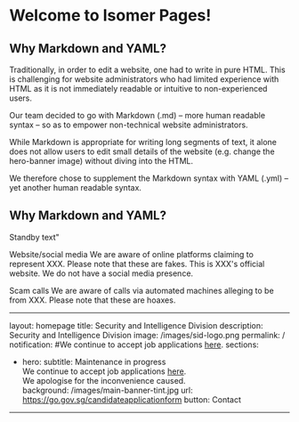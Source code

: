 # Welcome to Isomer Pages!

## Why Markdown and YAML?

Traditionally, in order to edit a website, one had to write in pure HTML. This is challenging for website administrators who had limited experience with HTML as it is not immediately readable or intuitive to non-experienced users. 

Our team decided to go with Markdown (.md) – more human readable syntax – so as to empower non-technical website administrators.

While Markdown is appropriate for writing long segments of text, it alone does not allow users to edit small details of the website (e.g. change the hero-banner image) without diving into the HTML.

We therefore chose to supplement the Markdown syntax with YAML (.yml) – yet another human readable syntax. 

## Why Markdown and YAML?
Standby text"

Website/social media
We are aware of online platforms claiming to represent XXX. Please note that these are fakes. This is XXX's official website. We do not have a social media presence.

Scam calls
We are aware of calls via automated machines alleging to be from XXX. Please note that these are hoaxes.





---
layout: homepage
title: Security and Intelligence Division
description: Security and Intelligence Division
image: /images/sid-logo.png
permalink: /
notification: #We continue to accept job applications <a href="https://go.gov.sg/candidateapplicationform" target="_blank">here</a>.
sections:
- hero:
      subtitle: Maintenance in progress <br>We continue to accept job applications <a href="https://go.gov.sg/candidateapplicationform" target="_blank">here</a>.<br>We apologise for the inconvenience caused.<br>
      background: /images/main-banner-tint.jpg
      url: https://go.gov.sg/candidateapplicationform
      button: Contact
---
